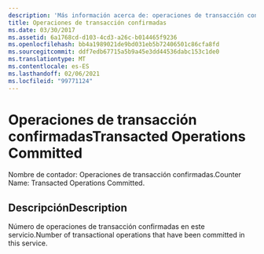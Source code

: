 ```yaml
---
description: 'Más información acerca de: operaciones de transacción confirmadas'
title: Operaciones de transacción confirmadas
ms.date: 03/30/2017
ms.assetid: 6a1768cd-d103-4cd3-a26c-b014465f9236
ms.openlocfilehash: bb4a1989021de9bd031eb5b72406501c86cfa8fd
ms.sourcegitcommit: ddf7edb67715a5b9a45e3dd44536dabc153c1de0
ms.translationtype: MT
ms.contentlocale: es-ES
ms.lasthandoff: 02/06/2021
ms.locfileid: "99771124"
---
```

# <a name="transacted-operations-committed"></a><span data-ttu-id="e0180-103">Operaciones de transacción confirmadas</span><span class="sxs-lookup"><span data-stu-id="e0180-103">Transacted Operations Committed</span></span>

<span data-ttu-id="e0180-104">Nombre de contador: Operaciones de transacción confirmadas.</span><span class="sxs-lookup"><span data-stu-id="e0180-104">Counter Name: Transacted Operations Committed.</span></span>  
  
## <a name="description"></a><span data-ttu-id="e0180-105">Descripción</span><span class="sxs-lookup"><span data-stu-id="e0180-105">Description</span></span>  

 <span data-ttu-id="e0180-106">Número de operaciones de transacción confirmadas en este servicio.</span><span class="sxs-lookup"><span data-stu-id="e0180-106">Number of transactional operations that have been committed in this service.</span></span>

